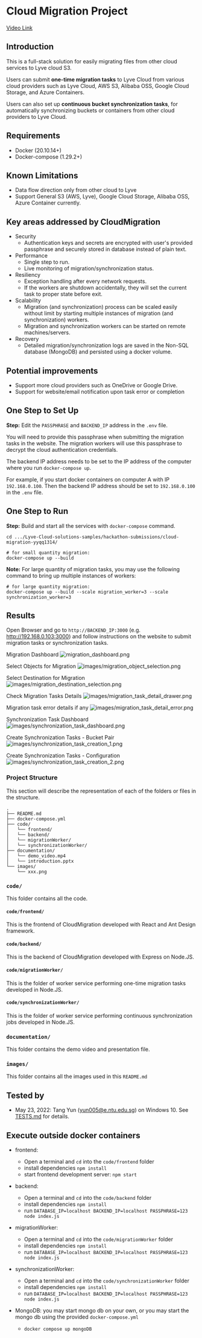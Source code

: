 # Cloud Migration Project

[Video Link](https://www.youtube.com/watch?v=k_-nLFwmF9I)

## Introduction

This is a full-stack solution for easily migrating files from other cloud services to Lyve cloud S3.

Users can submit **one-time migration tasks** to Lyve Cloud from various cloud providers such as Lyve Cloud, AWS S3,
Alibaba OSS, Google Cloud Storage, and Azure Containers.

Users can also set up **continuous bucket synchronization tasks**, for automatically synchronizing buckets or containers
from other cloud providers to Lyve Cloud.

## Requirements

- Docker (20.10.14+)
- Docker-compose (1.29.2+)

## Known Limitations

- Data flow direction only from other cloud to Lyve
- Support General S3 (AWS, Lyve), Google Cloud Storage, Alibaba OSS, Azure Container currently.

## Key areas addressed by CloudMigration

* Security
    * Authentication keys and secrets are encrypted with user's provided passphrase and securely stored in database
      instead of plain text.
* Performance
    * Single step to run.
    * Live monitoring of migration/synchronization status.
* Resiliency
    * Exception handling after every network requests.
    * If the workers are shutdown accidentally, they will set the current task to proper state before exit.
* Scalability
    * Migration (and synchronization) process can be scaled easily without limit by starting multiple instances of
      migration (and synchronization) workers.
    * Migration and synchronization workers can be started on remote machines/servers.
* Recovery
    * Detailed migration/synchronization logs are saved in the Non-SQL database (MongoDB) and persisted using a docker
      volume.

## Potential improvements

- Support more cloud providers such as OneDrive or Google Drive.
- Support for website/email notification upon task error or completion

## One Step to Set Up

**Step:** Edit the `PASSPHRASE` and `BACKEND_IP` address in the `.env` file.

You will need to provide this passphrase when submitting the migration tasks in the website.
The migration workers will use this passphrase to decrypt the cloud authentication credentials.

The backend IP address needs to be set to the IP address of the computer where you run `docker-compose up`.

For example, if you start docker containers on computer A with IP `192.168.0.100`.
Then the backend IP address should be set to `192.168.0.100` in the `.env` file.

## One Step to Run

**Step:** Build and start all the services with `docker-compose` command.

    cd .../Lyve-Cloud-solutions-samples/hackathon-submissions/cloud-migration-yyqq1314/
    
    # for small quantity migration:
    docker-compose up --build 

**Note:**
For large quantity of migration tasks, you may use the following command to bring up multiple instances of workers:

    # for large quantity migration:
    docker-compose up --build --scale migration_worker=3 --scale synchronization_worker=3

## Results

Open Browser and go to `http://BACKEND_IP:3000` (e.g. http://192.168.0.103:3000) and follow instructions on the website
to submit migration tasks or
synchronization tasks.

Migration Dashboard
![migration_dashboard.png](images/migration_dashboard.png)

Select Objects for Migration
![images/migration_object_selection.png](images/migration_object_selection.png)

Select Destination for Migration
![images/migration_destination_selection.png](images/migration_destination_selection.png)

Check Migration Tasks Details
![images/migration_task_detail_drawer.png](images/migration_task_detail_drawer.png)

Migration task error details if any
![images/migration_task_detail_error.png](images/migration_task_detail_error.png)

Synchronization Task Dashboard
![images/synchronization_task_dashboard.png](images/synchronization_task_dashboard.png)

Create Synchronization Tasks - Bucket Pair
![images/synchronization_task_creation_1.png](images/synchronization_task_creation_1.png)

Create Synchronization Tasks - Configuration
![images/synchronization_task_creation_2.png](images/synchronization_task_creation_2.png)

### Project Structure

This section will describe the representation of each of the folders or files in the structure.

```
.
├── README.md
├── docker-compose.yml
├── code/
│   └── frontend/
│   └── backend/
│   └── migrationWorker/
│   └── synchronizationWorker/
├── documentation/
│   └── demo_video.mp4
│   └── introduction.pptx
└── images/
    └── xxx.png
```

### `code/`

This folder contains all the code.

#### `code/frontend/`

This is the frontend of CloudMigration developed with React and Ant Design framework.

#### `code/backend/`

This is the backend of CloudMigration developed with Express on Node.JS.

#### `code/migrationWorker/`

This is the folder of worker service performing one-time migration tasks developed in Node.JS.

#### `code/synchronizationWorker/`

This is the folder of worker service performing continuous synchronization jobs developed in Node.JS.

### `documentation/`

This folder contains the demo video and presentation file.

### `images/`

This folder contains all the images used in this `README.md`

## Tested by

* May 23, 2022: Tang Yun (yun005@e.ntu.edu.sg) on Windows 10. See [TESTS.md](TESTS.md) for details.

## Execute outside docker containers

* frontend:
    * Open a terminal and `cd` into the `code/frontend` folder
    * install dependencies `npm install`
    * start frontend development server: `npm start`

* backend:
    * Open a terminal and `cd` into the `code/backend` folder
    * install dependencies `npm install`
    * run `DATABASE_IP=localhost BACKEND_IP=localhost PASSPHRASE=123 node index.js`

* migrationWorker:
    * Open a terminal and `cd` into the `code/migrationWorker` folder
    * install dependencies `npm install`
    * run `DATABASE_IP=localhost BACKEND_IP=localhost PASSPHRASE=123 node index.js`

* synchronizationWorker:
    * Open a terminal and `cd` into the `code/synchronizationWorker` folder
    * install dependencies `npm install`
    * run `DATABASE_IP=localhost BACKEND_IP=localhost PASSPHRASE=123 node index.js`

* MongoDB: you may start mongo db on your own, or you may start the mongo db using the provided `docker-compose.yml`
    * `docker compose up mongoDB` 

